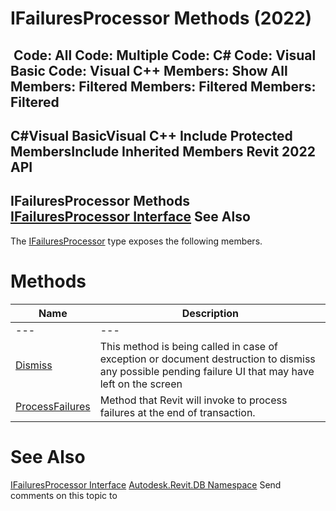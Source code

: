 # IFailuresProcessor Methods (2022)

﻿
 Code: All Code: Multiple Code: C# Code: Visual Basic Code: Visual C++  Members: Show All Members: Filtered Members: Filtered Members: Filtered   
---  
C#Visual BasicVisual C++
Include Protected MembersInclude Inherited Members
Revit 2022 API  
---  
IFailuresProcessor Methods  
[IFailuresProcessor Interface](34a78265-3a7d-ba7f-5467-764fc9efe619.md "IFailuresProcessor Interface") See Also  
---  
The [IFailuresProcessor](34a78265-3a7d-ba7f-5467-764fc9efe619.md "IFailuresProcessor Interface") type exposes the following members.
# Methods
| Name | Description |
| --- | --- |
| --- | --- | --- |
| [Dismiss](349ad9c7-2b61-0324-d8d0-6c1647cbe7a0.md "Dismiss Method") | This method is being called in case of exception or document destruction to dismiss any possible pending failure UI that may have left on the screen |
| [ProcessFailures](99bd820d-03a3-e434-f780-656a37e62f57.md "ProcessFailures Method") | Method that Revit will invoke to process failures at the end of transaction. |

# See Also
[IFailuresProcessor Interface](34a78265-3a7d-ba7f-5467-764fc9efe619.md "IFailuresProcessor Interface")
[Autodesk.Revit.DB Namespace](87546ba7-461b-c646-cbb1-2cb8f5bff8b2.md "Autodesk.Revit.DB Namespace")
Send comments on this topic to 